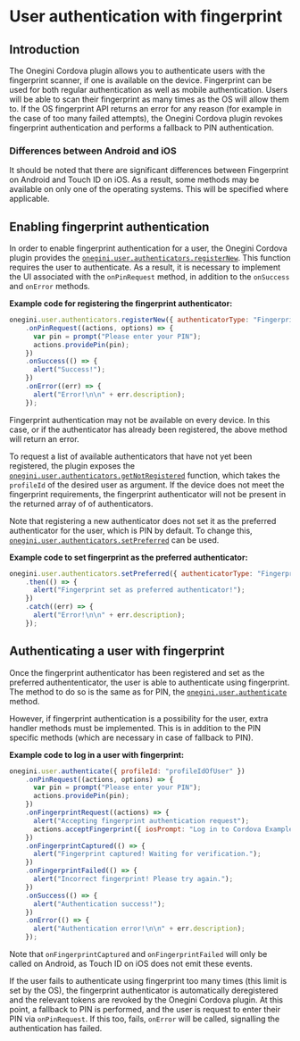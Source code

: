 # User authentication with fingerprint

<!-- toc -->

## Introduction

The Onegini Cordova plugin allows you to authenticate users with the fingerprint scanner, if one is available on the device. Fingerprint can be used for both regular authentication as well as mobile authentication. Users will be able to scan their fingerprint as many times as the OS will allow them to. If the OS fingerprint API returns an error for any reason (for example in the case of too many failed attempts), the Onegini Cordova plugin revokes fingerprint authentication and performs a fallback to PIN authentication.

### Differences between Android and iOS

It should be noted that there are significant differences between Fingerprint on Android and Touch ID on iOS. As a result, some methods may be available on only one of the operating systems. This will be specified where applicable.

## Enabling fingerprint authentication

In order to enable fingerprint authentication for a user, the Onegini Cordova plugin provides the [`onegini.user.authenticators.registerNew`](../reference/user/authenticators.md#oneginiuserauthenticatorsregisternew). This function requires the user to authenticate. As a result, it is necessary to implement the UI associated with the `onPinRequest` method, in addition to the `onSuccess` and `onError` methods.

**Example code for registering the fingerprint authenticator:**

```js
onegini.user.authenticators.registerNew({ authenticatorType: "Fingerprint" })
    .onPinRequest((actions, options) => {
      var pin = prompt("Please enter your PIN");
      actions.providePin(pin);
    })
    .onSuccess(() => {
      alert("Success!");
    })
    .onError((err) => {
      alert("Error!\n\n" + err.description);
    });
```

Fingerprint authentication may not be available on every device. In this case, or if the authenticator has already been registered, the above method will return an error.

To request a list of available authenticators that have not yet been registered, the plugin exposes the [`onegini.user.authenticators.getNotRegistered`](../reference/user/authenticators.md#oneginiuserauthenticatorsgetnotregistered) function, which takes the `profileId` of the desired user as argument. If the device does not meet the fingerprint requirements, the fingerprint authenticator will not be present in the returned array of of authenticators.

Note that registering a new authenticator does not set it as the preferred authenticator for the user, which is PIN by default. To change this, [`onegini.user.authenticators.setPreferred`](../reference/user/authenticators#oneginiuserauthenticatorssetpreferred) can be used.

**Example code to set fingerprint as the preferred authenticator:**

```js
onegini.user.authenticators.setPreferred({ authenticatorType: "Fingerprint" })
    .then(() => {
      alert("Fingerprint set as preferred authenticator!");
    })
    .catch((err) => {
      alert("Error!\n\n" + err.description);
    });
```

## Authenticating a user with fingerprint

Once the fingerprint authenticator has been registered and set as the preferred authententicator, the user is able to authenticate using fingerprint. The method to do so is the same as for PIN, the [`onegini.user.authenticate`](../reference/user/authenticate.md) method.

However, if fingerprint authentication is a possibility for the user, extra handler methods must be implemented. This is in addition to the PIN specific methods (which are necessary in case of fallback to PIN).

**Example code to log in a user with fingerprint:**

```js
onegini.user.authenticate({ profileId: "profileIdOfUser" })
    .onPinRequest((actions, options) => {
      var pin = prompt("Please enter your PIN");
      actions.providePin(pin);
    })
    .onFingerprintRequest((actions) => {
      alert("Accepting fingerprint authentication request");
      actions.acceptFingerprint({ iosPrompt: "Log in to Cordova Example App" });
    })
    .onFingerprintCaptured(() => {
      alert("Fingerprint captured! Waiting for verification.");
    })
    .onFingerprintFailed(() => {
      alert("Incorrect fingerprint! Please try again.");
    })
    .onSuccess(() => {
      alert("Authentication success!");
    })
    .onError(() => {
      alert("Authentication error!\n\n" + err.description);
    });
```

Note that `onFingerprintCaptured` and `onFingerprintFailed` will only be called on Android, as Touch ID on iOS does not emit these events.

If the user fails to authenticate using fingerprint too many times (this limit is set by the OS), the fingerprint authenticator is automatically deregistered and the relevant tokens are revoked by the Onegini Cordova plugin. At this point, a fallback to PIN is performed, and the user is request to enter their PIN via `onPinRequest`. If this too, fails, `onError` will be called, signalling the authentication has failed.
